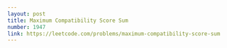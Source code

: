 ```yaml
---
layout: post
title: Maximum Compatibility Score Sum
number: 1947
link: https://leetcode.com/problems/maximum-compatibility-score-sum
---
```

